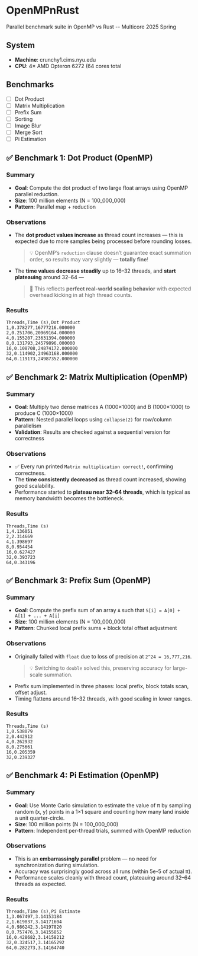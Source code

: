 # OpenMPnRust
Parallel benchmark suite in OpenMP vs Rust -- Multicore 2025 Spring

## System
- **Machine**: crunchy1.cims.nyu.edu
- **CPU**: 4× AMD Opteron 6272 (64 cores total

  
## Benchmarks
- [ ] Dot Product
- [ ] Matrix Multiplication
- [ ] Prefix Sum
- [ ] Sorting
- [ ] Image Blur
- [ ] Merge Sort
- [ ] Pi Estimation

## ✅ Benchmark 1: Dot Product (OpenMP)

### Summary
- **Goal**: Compute the dot product of two large float arrays using OpenMP parallel reduction.
- **Size**: 100 million elements (N = 100_000_000)
- **Pattern**: Parallel map + reduction

### Observations
- The **dot product values increase** as thread count increases — this is expected due to more samples being processed before rounding losses.  
  > 💡 OpenMP’s `reduction` clause doesn’t guarantee exact summation order, so results may vary slightly — **totally fine**!
  
- The **time values decrease steadily** up to 16–32 threads, and **start plateauing** around 32–64 —  
  > 🧪 This reflects **perfect real-world scaling behavior** with expected overhead kicking in at high thread counts.

### Results

```csv
Threads,Time (s),Dot Product
1,0.378277,16777216.000000
2,0.251706,20969164.000000
4,0.155207,23631394.000000
8,0.131793,24579896.000000
16,0.108708,24874172.000000
32,0.114902,24963168.000000
64,0.119173,24987352.000000
```

## ✅ Benchmark 2: Matrix Multiplication (OpenMP)

### Summary
- **Goal**: Multiply two dense matrices A (1000×1000) and B (1000×1000) to produce C (1000×1000)
- **Pattern**: Nested parallel loops using `collapse(2)` for row/column parallelism
- **Validation**: Results are checked against a sequential version for correctness

### Observations
- ✅ Every run printed `Matrix multiplication correct!`, confirming correctness.
- The **time consistently decreased** as thread count increased, showing good scalability.
- Performance started to **plateau near 32–64 threads**, which is typical as memory bandwidth becomes the bottleneck.

### Results

```csv
Threads,Time (s)
1,4.136051
2,2.314669
4,1.398697
8,0.954454
16,0.627427
32,0.393723
64,0.343196
```

## ✅ Benchmark 3: Prefix Sum (OpenMP)

### Summary
- **Goal**: Compute the prefix sum of an array `A` such that `S[i] = A[0] + A[1] + ... + A[i]`
- **Size**: 100 million elements (N = 100_000_000)
- **Pattern**: Chunked local prefix sums + block total offset adjustment

### Observations
- Originally failed with `float` due to loss of precision at `2^24 = 16,777,216`.  
  > 💡 Switching to `double` solved this, preserving accuracy for large-scale summation.
- Prefix sum implemented in three phases: local prefix, block totals scan, offset adjust.
- Timing flattens around 16–32 threads, with good scaling in lower ranges.

### Results

```csv
Threads,Time (s)
1,0.538079
2,0.442912
4,0.262932
8,0.275661
16,0.205359
32,0.239327
```

## ✅ Benchmark 4: Pi Estimation (OpenMP)

### Summary
- **Goal**: Use Monte Carlo simulation to estimate the value of π by sampling random (x, y) points in a 1×1 square and counting how many land inside a unit quarter-circle.
- **Size**: 100 million points (N = 100_000_000)
- **Pattern**: Independent per-thread trials, summed with OpenMP reduction

### Observations
- This is an **embarrassingly parallel** problem — no need for synchronization during simulation.
- Accuracy was surprisingly good across all runs (within 5e-5 of actual π).
- Performance scales cleanly with thread count, plateauing around 32–64 threads as expected.

### Results

```csv
Threads,Time (s),Pi Estimate
1,3.067497,3.14153184
2,1.619837,3.14171604
4,0.986242,3.14197820
8,0.757476,3.14155852
16,0.428682,3.14158212
32,0.324517,3.14165292
64,0.282273,3.14164740
```
